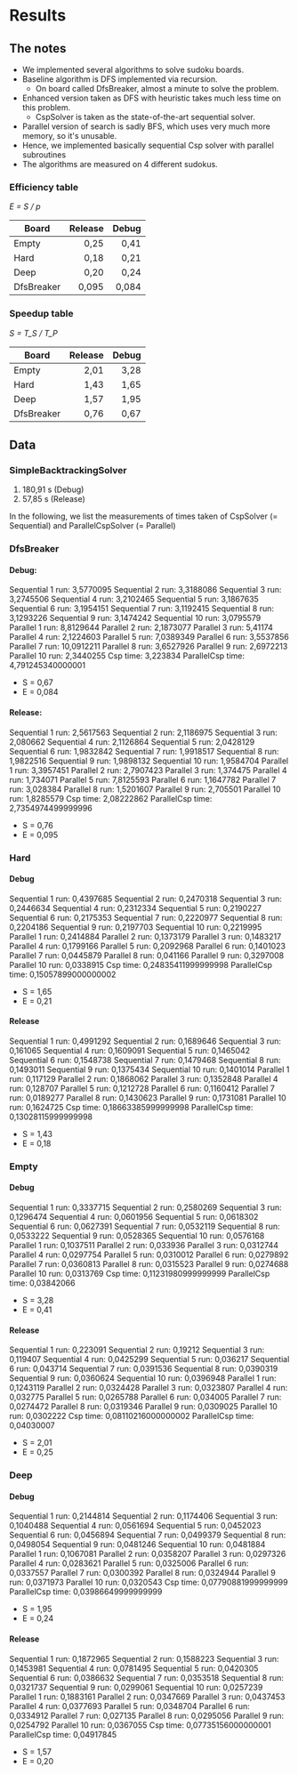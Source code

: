 ﻿# Results

## The notes

* We implemented several algorithms to solve sudoku boards.
* Baseline algorithm is DFS implemented via recursion.
	* On board called DfsBreaker, almost a minute to solve the problem.
* Enhanced version taken as DFS with heuristic takes much less time on this problem.
	* CspSolver is taken as the state-of-the-art sequential solver.
* Parallel version of search is sadly BFS, which uses very much more memory,
so it's unusable.
* Hence, we implemented basically sequential Csp solver with parallel subroutines
* The algorithms are measured on 4 different sudokus.

### Efficiency table

*E = S / p*

| Board | Release | Debug |
| ----- | ---: | ---: |
|Empty| 0,25 |0,41|
|Hard| 0,18|0,21 |
|Deep| 0,20| 0,24|
|DfsBreaker| 0,095| 0,084|

### Speedup table

*S = T_S / T_P*

| Board | Release | Debug |
| ----- | ---: | ---: |
|Empty| 2,01 |3,28|
|Hard| 1,43|1,65 |
|Deep| 1,57| 1,95|
|DfsBreaker| 0,76| 0,67|

## Data

### SimpleBacktrackingSolver

1. 180,91 s (Debug)
2. 57,85 s (Release)

In the following, we list the measurements of times
taken of CspSolver (= Sequential) and ParallelCspSolver (= Parallel)

### DfsBreaker

#### Debug:

Sequential 1 run: 3,5770095
Sequential 2 run: 3,3188086
Sequential 3 run: 3,2745506
Sequential 4 run: 3,2102465
Sequential 5 run: 3,1867635
Sequential 6 run: 3,1954151
Sequential 7 run: 3,1192415
Sequential 8 run: 3,1293226
Sequential 9 run: 3,1474242
Sequential 10 run: 3,0795579
Parallel 1 run: 8,8129644
Parallel 2 run: 2,1873077
Parallel 3 run: 5,41174
Parallel 4 run: 2,1224603
Parallel 5 run: 7,0389349
Parallel 6 run: 3,5537856
Parallel 7 run: 10,0912211
Parallel 8 run: 3,6527926
Parallel 9 run: 2,6972213
Parallel 10 run: 2,3440255
Csp time: 3,223834
ParallelCsp time: 4,791245340000001

- S = 0,67
- E = 0,084


#### Release:

Sequential 1 run: 2,5617563
Sequential 2 run: 2,1186975
Sequential 3 run: 2,080662
Sequential 4 run: 2,1126864
Sequential 5 run: 2,0428129
Sequential 6 run: 1,9832842
Sequential 7 run: 1,9918517
Sequential 8 run: 1,9822516
Sequential 9 run: 1,9898132
Sequential 10 run: 1,9584704
Parallel 1 run: 3,3957451
Parallel 2 run: 2,7907423
Parallel 3 run: 1,374475
Parallel 4 run: 1,734071
Parallel 5 run: 7,8125593
Parallel 6 run: 1,1647782
Parallel 7 run: 3,028384
Parallel 8 run: 1,5201607
Parallel 9 run: 2,705501
Parallel 10 run: 1,8285579
Csp time: 2,08222862
ParallelCsp time: 2,7354974499999996

- S = 0,76
- E = 0,095

### Hard

#### Debug

Sequential 1 run: 0,4397685
Sequential 2 run: 0,2470318
Sequential 3 run: 0,2446634
Sequential 4 run: 0,2312334
Sequential 5 run: 0,2190227
Sequential 6 run: 0,2175353
Sequential 7 run: 0,2220977
Sequential 8 run: 0,2204186
Sequential 9 run: 0,2197703
Sequential 10 run: 0,2219995
Parallel 1 run: 0,2414884
Parallel 2 run: 0,1373179
Parallel 3 run: 0,1483217
Parallel 4 run: 0,1799166
Parallel 5 run: 0,2092968
Parallel 6 run: 0,1401023
Parallel 7 run: 0,0445879
Parallel 8 run: 0,041166
Parallel 9 run: 0,3297008
Parallel 10 run: 0,0338915
Csp time: 0,24835411999999998
ParallelCsp time: 0,15057899000000002

- S = 1,65
- E = 0,21

#### Release

Sequential 1 run: 0,4991292
Sequential 2 run: 0,1689646
Sequential 3 run: 0,161065
Sequential 4 run: 0,1609091
Sequential 5 run: 0,1465042
Sequential 6 run: 0,1548738
Sequential 7 run: 0,1479468
Sequential 8 run: 0,1493011
Sequential 9 run: 0,1375434
Sequential 10 run: 0,1401014
Parallel 1 run: 0,117129
Parallel 2 run: 0,1868062
Parallel 3 run: 0,1352848
Parallel 4 run: 0,128707
Parallel 5 run: 0,1212728
Parallel 6 run: 0,1160412
Parallel 7 run: 0,0189277
Parallel 8 run: 0,1430623
Parallel 9 run: 0,1731081
Parallel 10 run: 0,1624725
Csp time: 0,18663385999999998
ParallelCsp time: 0,13028115999999998

- S = 1,43
- E = 0,18

### Empty

#### Debug

Sequential 1 run: 0,3337715
Sequential 2 run: 0,2580269
Sequential 3 run: 0,1296474
Sequential 4 run: 0,0601956
Sequential 5 run: 0,0618302
Sequential 6 run: 0,0627391
Sequential 7 run: 0,0532119
Sequential 8 run: 0,0533222
Sequential 9 run: 0,0528365
Sequential 10 run: 0,0576168
Parallel 1 run: 0,1037511
Parallel 2 run: 0,033936
Parallel 3 run: 0,0312744
Parallel 4 run: 0,0297754
Parallel 5 run: 0,0310012
Parallel 6 run: 0,0279892
Parallel 7 run: 0,0360813
Parallel 8 run: 0,0315523
Parallel 9 run: 0,0274688
Parallel 10 run: 0,0313769
Csp time: 0,11231980999999999
ParallelCsp time: 0,03842066

- S = 3,28
- E = 0,41

#### Release

Sequential 1 run: 0,223091
Sequential 2 run: 0,19212
Sequential 3 run: 0,119407
Sequential 4 run: 0,0425299
Sequential 5 run: 0,036217
Sequential 6 run: 0,043714
Sequential 7 run: 0,0391536
Sequential 8 run: 0,0390319
Sequential 9 run: 0,0360624
Sequential 10 run: 0,0396948
Parallel 1 run: 0,1243119
Parallel 2 run: 0,0324428
Parallel 3 run: 0,0323807
Parallel 4 run: 0,032775
Parallel 5 run: 0,0265788
Parallel 6 run: 0,034005
Parallel 7 run: 0,0274472
Parallel 8 run: 0,0319346
Parallel 9 run: 0,0309025
Parallel 10 run: 0,0302222
Csp time: 0,08110216000000002
ParallelCsp time: 0,04030007

- S = 2,01
- E = 0,25

### Deep

#### Debug

Sequential 1 run: 0,2144814
Sequential 2 run: 0,1174406
Sequential 3 run: 0,1040488
Sequential 4 run: 0,0561694
Sequential 5 run: 0,0452023
Sequential 6 run: 0,0456894
Sequential 7 run: 0,0499379
Sequential 8 run: 0,0498054
Sequential 9 run: 0,0481246
Sequential 10 run: 0,0481884
Parallel 1 run: 0,1067081
Parallel 2 run: 0,0358207
Parallel 3 run: 0,0297326
Parallel 4 run: 0,0283621
Parallel 5 run: 0,0325006
Parallel 6 run: 0,0337557
Parallel 7 run: 0,0300392
Parallel 8 run: 0,0324944
Parallel 9 run: 0,0371973
Parallel 10 run: 0,0320543
Csp time: 0,07790881999999999
ParallelCsp time: 0,03986649999999999

- S = 1,95
- E = 0,24

#### Release

Sequential 1 run: 0,1872965
Sequential 2 run: 0,1588223
Sequential 3 run: 0,1453981
Sequential 4 run: 0,0781495
Sequential 5 run: 0,0420305
Sequential 6 run: 0,0386632
Sequential 7 run: 0,0353518
Sequential 8 run: 0,0321737
Sequential 9 run: 0,0299061
Sequential 10 run: 0,0257239
Parallel 1 run: 0,1883161
Parallel 2 run: 0,0347669
Parallel 3 run: 0,0437453
Parallel 4 run: 0,0377693
Parallel 5 run: 0,0348704
Parallel 6 run: 0,0334912
Parallel 7 run: 0,027135
Parallel 8 run: 0,0295056
Parallel 9 run: 0,0254792
Parallel 10 run: 0,0367055
Csp time: 0,07735156000000001
ParallelCsp time: 0,04917845

- S = 1,57
- E = 0,20
